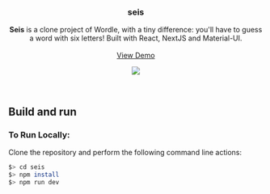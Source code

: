 <div id="top"></div>

<h3 align="center">seis</h3>

  <p align="center">
    <strong>Seis</strong> is a clone project of Wordle, with a tiny difference: you'll have to guess a word with six letters! Built with React, NextJS and Material-UI.
    <br />
    <br />
    <a href="https://seis-xi.vercel.app/">View Demo</a>
  </p>
  
</div>
  <p align="center">
    <img src="https://user-images.githubusercontent.com/42921279/172087733-07152b43-0288-421b-9c78-76fd36bf8059.png">
  </p>
<br />

## Build and run

### To Run Locally:

Clone the repository and perform the following command line actions:

```bash
$> cd seis
$> npm install
$> npm run dev
```
